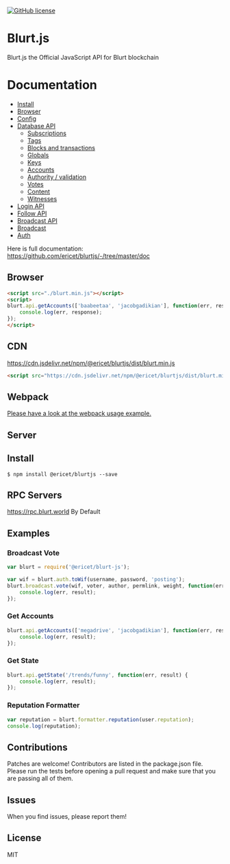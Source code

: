 [![GitHub license](https://img.shields.io/badge/license-MIT-blue.svg)](https://github.com/ericet/blurtjs/-/blob/master/LICENSE)

# Blurt.js
Blurt.js the Official JavaScript API for Blurt blockchain

# Documentation

- [Install](https://github.com/ericet/blurtjs/-/tree/master/doc#install)
- [Browser](https://github.com/ericet/blurtjs/-/tree/master/doc#browser)
- [Config](https://github.com/ericet/blurtjs/-/tree/master/doc#config)
- [Database API](https://github.com/ericet/blurtjs/-/tree/master/doc#api)
    - [Subscriptions](https://github.com/ericet/blurtjs/-/tree/master/doc#subscriptions)
    - [Tags](https://github.com/ericet/blurtjs/-/tree/master/doc#tags)
    - [Blocks and transactions](https://github.com/ericet/blurtjs/-/tree/master/doc#blocks-and-transactions)
    - [Globals](https://github.com/ericet/blurtjs/-/tree/master/doc#globals)
    - [Keys](https://github.com/ericet/blurtjs/-/tree/master/doc#keys)
    - [Accounts](https://github.com/ericet/blurtjs/-/tree/master/doc#accounts)
    - [Authority / validation](https://github.com/ericet/blurtjs/-/tree/master/doc#authority--validation)
    - [Votes](https://github.com/ericet/blurtjs/-/tree/master/doc#votes)
    - [Content](https://github.com/ericet/blurtjs/-/tree/master/doc#content)
    - [Witnesses](https://github.com/ericet/blurtjs/-/tree/master/doc#witnesses)
- [Login API](https://github.com/ericet/blurtjs/-/tree/master/doc#login)
- [Follow API](https://github.com/ericet/blurtjs/-/tree/master/doc#follow-api)
- [Broadcast API](https://github.com/ericet/blurtjs/-/tree/master/doc#broadcast-api)
- [Broadcast](https://github.com/ericet/blurtjs/-/tree/master/doc#broadcast)
- [Auth](https://github.com/ericet/blurtjs/-/tree/master/doc#auth)


Here is full documentation:
https://github.com/ericet/blurtjs/-/tree/master/doc

## Browser
```html
<script src="./blurt.min.js"></script>
<script>
blurt.api.getAccounts(['baabeetaa', 'jacobgadikian'], function(err, response){
    console.log(err, response);
});
</script>
```

## CDN
https://cdn.jsdelivr.net/npm/@ericet/blurtjs/dist/blurt.min.js<br/>
```html
<script src="https://cdn.jsdelivr.net/npm/@ericet/blurtjs/dist/blurt.min.js"></script>
```

## Webpack
[Please have a look at the webpack usage example.](https://github.com/ericet/blurtjs/-/tree/master/examples/webpack-example)

## Server
## Install
```
$ npm install @ericet/blurtjs --save
```

## RPC Servers
https://rpc.blurt.world By Default<br/>

## Examples
### Broadcast Vote
```js
var blurt = require('@ericet/blurt-js');

var wif = blurt.auth.toWif(username, password, 'posting');
blurt.broadcast.vote(wif, voter, author, permlink, weight, function(err, result) {
	console.log(err, result);
});
```

### Get Accounts
```js
blurt.api.getAccounts(['megadrive', 'jacobgadikian'], function(err, result) {
	console.log(err, result);
});
```

### Get State
```js
blurt.api.getState('/trends/funny', function(err, result) {
	console.log(err, result);
});
```

### Reputation Formatter
```js
var reputation = blurt.formatter.reputation(user.reputation);
console.log(reputation);
```

## Contributions
Patches are welcome! Contributors are listed in the package.json file. Please run the tests before opening a pull request and make sure that you are passing all of them.

## Issues
When you find issues, please report them!

## License
MIT

